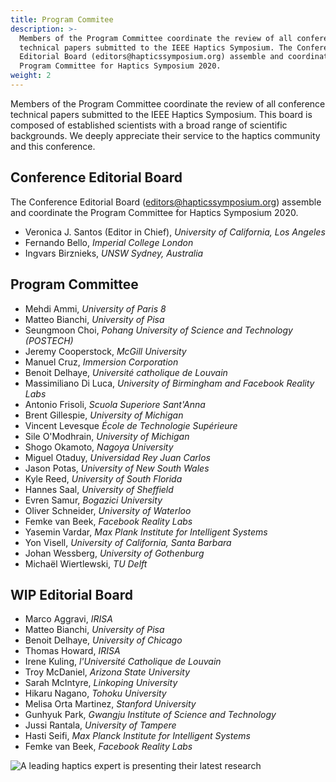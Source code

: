 ```yaml
---
title: Program Commitee
description: >-
  Members of the Program Committee coordinate the review of all conference
  technical papers submitted to the IEEE Haptics Symposium. The Conference
  Editorial Board (editors@hapticssymposium.org) assemble and coordinate the
  Program Committee for Haptics Symposium 2020.
weight: 2
---
```

Members of the Program Committee coordinate the review of all conference technical papers submitted to the IEEE Haptics Symposium. This board is composed of established scientists with a broad range of scientific backgrounds. We deeply appreciate their service to the haptics community and this conference.

## Conference Editorial Board

The Conference Editorial Board ([editors@hapticssymposium.org](editors@hapticssymposium.org)) assemble and coordinate the Program Committee for Haptics Symposium 2020.

* Veronica J. Santos (Editor in Chief), _University of California, Los Angeles_
* Fernando Bello, _Imperial College London_
* Ingvars Birznieks, _UNSW Sydney, Australia_

## Program Committee

* Mehdi Ammi, _University of Paris 8_
* Matteo Bianchi, _University of Pisa_
* Seungmoon Choi, _Pohang University of Science and Technology (POSTECH)_
* Jeremy Cooperstock, _McGill University_
* Manuel Cruz, _Immersion Corporation_
* Benoit Delhaye, _Université catholique de Louvain_
* Massimiliano Di Luca, _University of Birmingham and Facebook Reality Labs_
* Antonio Frisoli, _Scuola Superiore Sant'Anna_
* Brent Gillespie, _University of Michigan_
* Vincent Levesque _École de Technologie Supérieure_
* Sile O'Modhrain, _University of Michigan_
* Shogo Okamoto, _Nagoya University_
* Miguel Otaduy, _Universidad Rey Juan Carlos_
* Jason Potas, _University of New South Wales_
* Kyle	Reed, _University of South Florida_
* Hannes Saal, _University of Sheffield_
* Evren Samur, _Bogazici University_
* Oliver Schneider, _University of Waterloo_
* Femke van Beek, _Facebook Reality Labs_
* Yasemin Vardar, _Max Plank Institute for Intelligent Systems_
* Yon	Visell, _University of California, Santa Barbara_
* Johan Wessberg, _University of Gothenburg_
* Michaël Wiertlewski, _TU Delft_

## WIP Editorial Board

* Marco Aggravi, _IRISA_
* Matteo Bianchi, _University of Pisa_
* Benoit Delhaye, _University of Chicago_
* Thomas Howard, _IRISA_
* Irene Kuling, _l'Université Catholique de Louvain_ 
* Troy McDaniel, _Arizona State University_
* Sarah McIntyre, _Linkoping University_
* Hikaru Nagano, _Tohoku University_
* Melisa Orta Martinez, _Stanford University_
* Gunhyuk Park, _Gwangju Institute of Science and Technology_
* Jussi Rantala, _University of Tampere_
* Hasti Seifi, _Max Planck Institute for Intelligent Systems_
* Femke van Beek, _Facebook Reality Labs_

![A leading haptics expert is presenting their latest research](/img/slide-image-5-crop.jpg "A leading haptics expert is presenting their latest research")
